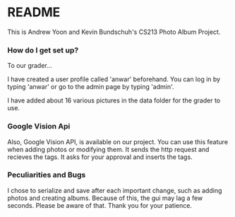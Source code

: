 # README #

This is Andrew Yoon and Kevin Bundschuh's CS213 Photo Album Project.

### How do I get set up? ###

To our grader...

I have created a user profile called 'anwar' beforehand. 
You can log in by typing 'anwar' or go to the admin page by typing 'admin'.

I have added about 16 various pictures in the data folder for the grader to use.

### Google Vision Api ###

Also, Google Vision API, is available on our project. You can use this feature when adding photos or modifying them. It sends the http request and recieves the tags. It asks for your approval and inserts the tags.

### Peculiarities and Bugs ###

I chose to serialize and save after each important change, such as adding photos and creating albums. Because of this, the gui may lag a few seconds. Please be aware of that. Thank you for your patience.